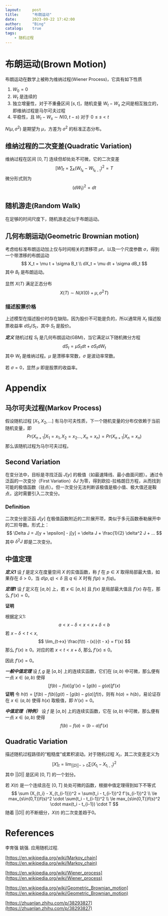 ```yaml
---
layout:     post
title:      "布朗运动"
date:       2023-09-22 17:42:00
author:     "Bing"
catalog:    true
tags:
    - 随机过程
---
```


# 布朗运动(Brown Motion)
布朗运动在数学上被称为维纳过程(Wiener Process)，它具有如下性质
1. $W_0 = 0$
2. $W_t$ 是连续的
3. 独立增量性，对于不重叠区间 $[s, t]$，随机变量 $W_t - W_s$ 之间是相互独立的，即维纳过程是马尔可夫过程
4. 平稳性，且 $W_t - W_s \sim N(0, t - s)$ 对于 $0 \leq s < t$

$N(\mu, \sigma^2)$ 是期望为 $\mu$，方差为 $\sigma^2$ 的标准正态分布。

## 维纳过程的二次变差(Quadratic Variation)
维纳过程在区间 $[0, T]$ 连续但却处处不可微，它的二次变差
$$
    [W]_t = \sum_k (W_{t_{k}} - W_{t_{k-1}})^2 = T
$$
微分形式则为
$$
    (dW_t)^2 = dt
$$

## 随机游走(Random Walk)
在足够的时间尺度下，随机游走近似于布朗运动。

## 几何布朗运动(Geometric Brownian motion)
考虑给标准布朗运动加上仅与时间相关的漂移项 $\mu t$，以及一个尺度参数 $\sigma$，得到一个带漂移的布朗运动
$$
    X_t = \mu t + \sigma B_t \\
    dX_t = \mu dt + \sigma dB_t
$$
其中 $B_t$ 是布朗运动。

显然 $X(T)$ 满足正态分布
$$
    X(T) \sim  N(X(0) + \mu, \sigma^2 T)
$$

### 描述股票价格
上述模型在描述股价时存在缺陷，因为股价不可能是负的，所以通常用 $X_t$ 描述股票收益率 $dS_t / S_t$，其中 $S_t$ 是股价。

***定义*** 随机过程 $S_t$ 是几何布朗运动(GBM)，当它满足以下随机微分方程
$$
    dS_t = \mu S_t dt + \sigma S_t dW_t
$$
其中 $W_t$ 是维纳过程。$\mu$ 是漂移率常数，$\sigma$ 是波动率常数。

若 $\sigma = 0$，显然 $\mu$ 即是股票的收益率。

# Appendix
## 马尔可夫过程(Markov Process)
假设随机过程 $[X_1, X_2,...]$ 有马尔可夫性质，下一个随机变量的分布仅依赖于当前随机变量，即
$$
    Pr(X_{n+1} | X_1 = x_1, X_2 = x_2..., X_n = x_n) = Pr(X_{n+1} | X_n = x_n)
$$
那么该随机过程为马尔可夫过程。

## Second Variation
在变分法中，目标是寻找泛函 $J[y]$ 的极值（如最速降线、最小曲面问题）。通过令泛函的一次变分（First Variation）$\delta J$ 为零，得到欧拉-拉格朗日方程，从而找到可能的极值函数（驻点）。但一次变分无法判断该极值是极小值、极大值还是鞍点，这时需要引入二次变分。

### Definition
二次变分是泛函 $J[y]$ 在极值函数附近的二阶展开项，类似于多元函数泰勒展开中的二阶导数。形式上：
$$
    \Delta J = J[y + \epsilon] - j[y] = \delta J + \frac{1}{2} \delta^2 J + ...
$$
其中 $\delta^2 J$ 即是二次变分。

## 中值定理
***定义1*** 设 $f$ 是定义在度量空间 $X$ 的实值函数，称 $f$ 在 $p \in X$ 取得局部最大值，如果存在 $\delta > 0$，当 $d(p, q) < \delta$ 且 $q \in X$ 时有 $f(p) \ge f(q)$。

***定理1*** 设 $f$ 定义在 $[a,b]$ 上，若 $x \in [a,b]$ 且 $f(x)$ 是局部最大值且 $f'(x)$ 存在，那么 $f'(x) = 0$。

**证明**

根据定义1:
$$
    a < x - \delta < x < x + \delta < b
$$
若 $x - \delta < t < x$,
$$
    \lim_{t->x} \frac{f(t) - (x)}{t - x} = f'(x)
$$
那么 $f'(x) \ge 0$。对应的若 $x < t < x + \delta$, 那么 $f'(x) \le 0$。

因此 $f'(x) = 0$。

***一般中值定理*** 设 $f,g$ 是 $[a,b]$ 上的连续实函数，它们在 $(a,b)$ 中可微，那么便有一点 $x \in (a,b)$ 使得
$$
    [f(b) - f(a)]g'(x) = [g(b) - g(a)]f'(x)
$$
**证明** 令 $h(t) = [f(b) - f(b)]g(t) - [g(b) - g(a)]f(t)$，则有
$h(a) = h(b)$，易论证存在 $x \in (a, b)$ 使得 $h(x)$ 取极值，即 $h'(x)=0$。

***中值定理（特例）*** 设 $f$ 是 $[a,b]$ 上的连续实函数，它在 $(a,b)$ 中可微，那么便有一点 $x \in (a,b)$ 使得
$$
    f(b) - f(a) = (b - a)f'(x)
$$

## Quadratic Variation
描述随机过程路径的“粗糙度”或累积波动。对于随机过程 $X_t$，其二次变差定义为
$$
    [X]_t = \lim_{||D||->0} \sum (X_{t_i} - X_{t_{i-1}})^2
$$
其中 $||D||$ 是区间 $[0,T]$ 的一个划分。

若 $X(t)$ 是一个连续且在 $[0, T]$ 处处可微的函数，根据中值定理得到如下不等式
$$
    \sum (X_{t_i} - X_{t_{i-1}})^2 = \sum(t_i - t_{i-1})^2 f'(s_{i-1})^2
    \\
    \le max_{s\in(0,T)}f(s)^2 \cdot \sum(t_i - t_{i-1})^2
    \\
    \le max_{s\in(0,T)}f(s)^2 \cdot max(t_i - t_{i-1}) \cdot T
$$
随着 $||D||$ 的不断细分，$X(t)$ 的二次变差趋于0。

# References
李育强 姚强. 应用随机过程.

[https://en.wikipedia.org/wiki/Markov_chain](https://en.wikipedia.org/wiki/Markov_chain)

[https://en.wikipedia.org/wiki/Wiener_process](https://en.wikipedia.org/wiki/Wiener_process)

[https://en.wikipedia.org/wiki/Geometric_Brownian_motion](https://en.wikipedia.org/wiki/Geometric_Brownian_motion)

[https://zhuanlan.zhihu.com/p/38293827](https://zhuanlan.zhihu.com/p/38293827)